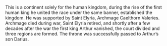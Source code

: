 This is a continent solely for the human kingdom, during the rise of the first human king he united the race under the same banner, established the kingdom. He was supported by Saint Elyria, Archmage Caelthorn Valeries. Archmage died during war, Saint Elyria retired, and shortly after a few decades after the war the first king Arthur vanished, the court divided and three regions are formed. The throne was successfully passed to Arthur’s son Darius.  
